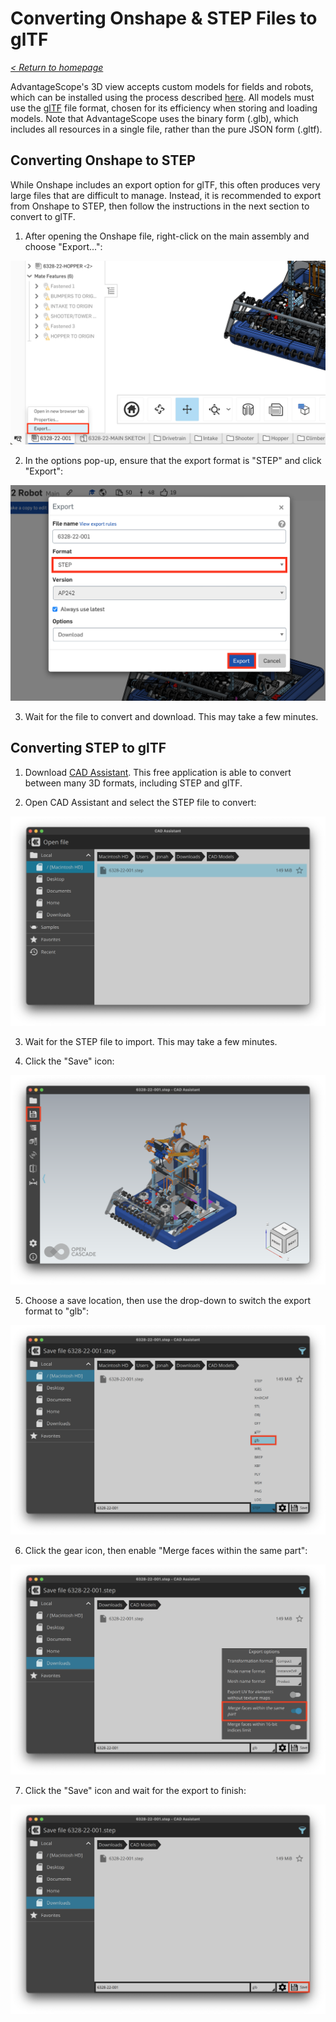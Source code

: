 # Converting Onshape & STEP Files to glTF

_[< Return to homepage](/docs/INDEX.md)_

AdvantageScope's 3D view accepts custom models for fields and robots, which can be installed using the process described [here](/docs/CUSTOM-CONFIG.md). All models must use the [glTF](https://www.khronos.org/gltf/) file format, chosen for its efficiency when storing and loading models. Note that AdvantageScope uses the binary form (.glb), which includes all resources in a single file, rather than the pure JSON form (.gltf).

## Converting Onshape to STEP

While Onshape includes an export option for glTF, this often produces very large files that are difficult to manage. Instead, it is recommended to export from Onshape to STEP, then follow the instructions in the next section to convert to glTF.

1. After opening the Onshape file, right-click on the main assembly and choose "Export...":

![Selecting the "Export..." option](/docs/resources/gltf-convert/gltf-convert-1.png)

2. In the options pop-up, ensure that the export format is "STEP" and click "Export":

![Export options pop-up](/docs/resources/gltf-convert/gltf-convert-2.png)

3. Wait for the file to convert and download. This may take a few minutes.

## Converting STEP to glTF

1. Download [CAD Assistant](https://www.opencascade.com/products/cad-assistant/). This free application is able to convert between many 3D formats, including STEP and glTF.

2. Open CAD Assistant and select the STEP file to convert:

![Opening STEP file in CAD Assistant](/docs/resources/gltf-convert/gltf-convert-3.png)

3. Wait for the STEP file to import. This may take a few minutes.

4. Click the "Save" icon:

![Clicking the "Save" icon](/docs/resources/gltf-convert/gltf-convert-4.png)

5. Choose a save location, then use the drop-down to switch the export format to "glb":

![Switching the export format](/docs/resources/gltf-convert/gltf-convert-5.png)

6. Click the gear icon, then enable "Merge faces within the same part":

![Enabling "Merge faces within the same part"](/docs/resources/gltf-convert/gltf-convert-6.png)

7. Click the "Save" icon and wait for the export to finish:

![Clicking the "Save" icon](/docs/resources/gltf-convert/gltf-convert-7.png)
